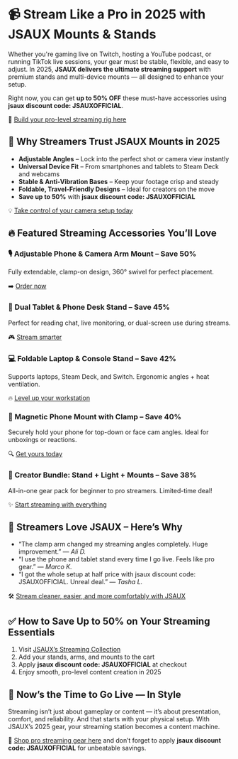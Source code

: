 <h1>📹 Stream Like a Pro in 2025 with JSAUX Mounts & Stands</h1>
  <p>Whether you're gaming live on Twitch, hosting a YouTube podcast, or running TikTok live sessions, your gear must be stable, flexible, and easy to adjust. In 2025, <strong>JSAUX delivers the ultimate streaming support</strong> with premium stands and multi-device mounts — all designed to enhance your setup.</p>
  <p>Right now, you can get <strong>up to 50% OFF</strong> these must-have accessories using <strong>jsaux discount code: JSAUXOFFICIAL</strong>.</p>
  <p>🎥 <a href="https://www.jsaux.com?sca_ref=6495630.0D2QeoACQX">Build your pro-level streaming rig here</a></p>

  <h2>🧲 Why Streamers Trust JSAUX Mounts in 2025</h2>
  <ul>
    <li><strong>Adjustable Angles</strong> – Lock into the perfect shot or camera view instantly</li>
    <li><strong>Universal Device Fit</strong> – From smartphones and tablets to Steam Deck and webcams</li>
    <li><strong>Stable & Anti-Vibration Bases</strong> – Keep your footage crisp and steady</li>
    <li><strong>Foldable, Travel-Friendly Designs</strong> – Ideal for creators on the move</li>
    <li><strong>Save up to 50%</strong> with <strong>jsaux discount code: JSAUXOFFICIAL</strong></li>
  </ul>
  <p>💡 <a href="https://www.jsaux.com?sca_ref=6495630.0D2QeoACQX">Take control of your camera setup today</a></p>

  <h2>🔥 Featured Streaming Accessories You’ll Love</h2>
  <h3>🎙️ Adjustable Phone & Camera Arm Mount – Save 50%</h3>
  <p>Fully extendable, clamp-on design, 360° swivel for perfect placement.</p>
  <p>➡️ <a href="https://www.jsaux.com?sca_ref=6495630.0D2QeoACQX">Order now</a></p>

  <h3>📱 Dual Tablet & Phone Desk Stand – Save 45%</h3>
  <p>Perfect for reading chat, live monitoring, or dual-screen use during streams.</p>
  <p>🎮 <a href="https://www.jsaux.com?sca_ref=6495630.0D2QeoACQX">Stream smarter</a></p>

  <h3>💻 Foldable Laptop & Console Stand – Save 42%</h3>
  <p>Supports laptops, Steam Deck, and Switch. Ergonomic angles + heat ventilation.</p>
  <p>🔥 <a href="https://www.jsaux.com?sca_ref=6495630.0D2QeoACQX">Level up your workstation</a></p>

  <h3>🔗 Magnetic Phone Mount with Clamp – Save 40%</h3>
  <p>Securely hold your phone for top-down or face cam angles. Ideal for unboxings or reactions.</p>
  <p>🔍 <a href="https://www.jsaux.com?sca_ref=6495630.0D2QeoACQX">Get yours today</a></p>

  <h3>🎥 Creator Bundle: Stand + Light + Mounts – Save 38%</h3>
  <p>All-in-one gear pack for beginner to pro streamers. Limited-time deal!</p>
  <p>✨ <a href="https://www.jsaux.com?sca_ref=6495630.0D2QeoACQX">Start streaming with everything</a></p>

  <h2>💬 Streamers Love JSAUX – Here’s Why</h2>
  <ul>
    <li>“The clamp arm changed my streaming angles completely. Huge improvement.” — <em>Ali D.</em></li>
    <li>“I use the phone and tablet stand every time I go live. Feels like pro gear.” — <em>Marco K.</em></li>
    <li>“I got the whole setup at half price with jsaux discount code: JSAUXOFFICIAL. Unreal deal.” — <em>Tasha L.</em></li>
  </ul>
  <p>🛠️ <a href="https://www.jsaux.com?sca_ref=6495630.0D2QeoACQX">Stream cleaner, easier, and more comfortably with JSAUX</a></p>

  <h2>✅ How to Save Up to 50% on Your Streaming Essentials</h2>
  <ol>
    <li>Visit <a href="https://www.jsaux.com?sca_ref=6495630.0D2QeoACQX">JSAUX’s Streaming Collection</a></li>
    <li>Add your stands, arms, and mounts to the cart</li>
    <li>Apply <strong>jsaux discount code: JSAUXOFFICIAL</strong> at checkout</li>
    <li>Enjoy smooth, pro-level content creation in 2025</li>
  </ol>

  <h2>📢 Now’s the Time to Go Live — In Style</h2>
  <p>Streaming isn’t just about gameplay or content — it’s about presentation, comfort, and reliability. And that starts with your physical setup. With JSAUX’s 2025 gear, your streaming station becomes a content machine.</p>
  <p>🎥 <a href="https://www.jsaux.com?sca_ref=6495630.0D2QeoACQX">Shop pro streaming gear here</a> and don’t forget to apply <strong>jsaux discount code: JSAUXOFFICIAL</strong> for unbeatable savings.</p>
